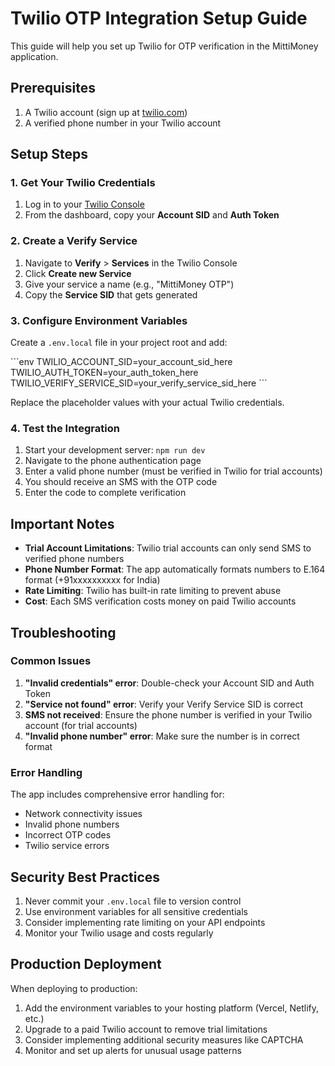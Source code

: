 # Twilio OTP Integration Setup Guide

This guide will help you set up Twilio for OTP verification in the MittiMoney application.

## Prerequisites

1. A Twilio account (sign up at [twilio.com](https://www.twilio.com))
2. A verified phone number in your Twilio account

## Setup Steps

### 1. Get Your Twilio Credentials

1. Log in to your [Twilio Console](https://console.twilio.com)
2. From the dashboard, copy your **Account SID** and **Auth Token**

### 2. Create a Verify Service

1. Navigate to **Verify** > **Services** in the Twilio Console
2. Click **Create new Service**
3. Give your service a name (e.g., "MittiMoney OTP")
4. Copy the **Service SID** that gets generated

### 3. Configure Environment Variables

Create a `.env.local` file in your project root and add:

\`\`\`env
TWILIO_ACCOUNT_SID=your_account_sid_here
TWILIO_AUTH_TOKEN=your_auth_token_here
TWILIO_VERIFY_SERVICE_SID=your_verify_service_sid_here
\`\`\`

Replace the placeholder values with your actual Twilio credentials.

### 4. Test the Integration

1. Start your development server: `npm run dev`
2. Navigate to the phone authentication page
3. Enter a valid phone number (must be verified in Twilio for trial accounts)
4. You should receive an SMS with the OTP code
5. Enter the code to complete verification

## Important Notes

- **Trial Account Limitations**: Twilio trial accounts can only send SMS to verified phone numbers
- **Phone Number Format**: The app automatically formats numbers to E.164 format (+91xxxxxxxxxx for India)
- **Rate Limiting**: Twilio has built-in rate limiting to prevent abuse
- **Cost**: Each SMS verification costs money on paid Twilio accounts

## Troubleshooting

### Common Issues

1. **"Invalid credentials" error**: Double-check your Account SID and Auth Token
2. **"Service not found" error**: Verify your Verify Service SID is correct
3. **SMS not received**: Ensure the phone number is verified in your Twilio account (for trial accounts)
4. **"Invalid phone number" error**: Make sure the number is in correct format

### Error Handling

The app includes comprehensive error handling for:
- Network connectivity issues
- Invalid phone numbers
- Incorrect OTP codes
- Twilio service errors

## Security Best Practices

1. Never commit your `.env.local` file to version control
2. Use environment variables for all sensitive credentials
3. Consider implementing rate limiting on your API endpoints
4. Monitor your Twilio usage and costs regularly

## Production Deployment

When deploying to production:

1. Add the environment variables to your hosting platform (Vercel, Netlify, etc.)
2. Upgrade to a paid Twilio account to remove trial limitations
3. Consider implementing additional security measures like CAPTCHA
4. Monitor and set up alerts for unusual usage patterns
